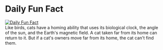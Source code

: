 # Daily Fun Fact
[![Daily Fun Fact](https://github.com/huy2x/daily-fun-facts/actions/workflows/daily-fun-facts.yml/badge.svg)](https://github.com/huy2x/daily-fun-facts/actions/workflows/daily-fun-facts.yml)<br/>
Like birds, cats have a homing ability that uses its biological clock, the angle of the sun, and the Earth's magnetic field. A cat taken far from its home can return to it. But if a cat's owners move far from its home, the cat can't find them.
